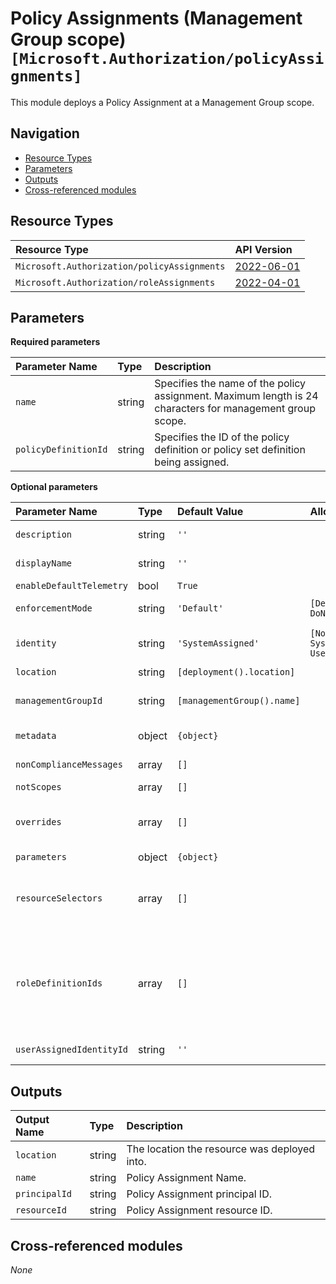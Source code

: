 # Policy Assignments (Management Group scope) `[Microsoft.Authorization/policyAssignments]`

This module deploys a Policy Assignment at a Management Group scope.

## Navigation

- [Resource Types](#Resource-Types)
- [Parameters](#Parameters)
- [Outputs](#Outputs)
- [Cross-referenced modules](#Cross-referenced-modules)

## Resource Types

| Resource Type                               | API Version                                                                                                          |
| :------------------------------------------ | :------------------------------------------------------------------------------------------------------------------- |
| `Microsoft.Authorization/policyAssignments` | [2022-06-01](https://learn.microsoft.com/en-us/azure/templates/Microsoft.Authorization/2022-06-01/policyAssignments) |
| `Microsoft.Authorization/roleAssignments`   | [2022-04-01](https://learn.microsoft.com/en-us/azure/templates/Microsoft.Authorization/2022-04-01/roleAssignments)   |

## Parameters

**Required parameters**

| Parameter Name       | Type   | Description                                                                                              |
| :------------------- | :----- | :------------------------------------------------------------------------------------------------------- |
| `name`               | string | Specifies the name of the policy assignment. Maximum length is 24 characters for management group scope. |
| `policyDefinitionId` | string | Specifies the ID of the policy definition or policy set definition being assigned.                       |

**Optional parameters**

| Parameter Name           | Type   | Default Value              | Allowed Values                         | Description                                                                                                                                                                                                                                                                                                                                                                                                                                         |
| :----------------------- | :----- | :------------------------- | :------------------------------------- | :-------------------------------------------------------------------------------------------------------------------------------------------------------------------------------------------------------------------------------------------------------------------------------------------------------------------------------------------------------------------------------------------------------------------------------------------------- |
| `description`            | string | `''`                       |                                        | This message will be part of response in case of policy violation.                                                                                                                                                                                                                                                                                                                                                                                  |
| `displayName`            | string | `''`                       |                                        | The display name of the policy assignment. Maximum length is 128 characters.                                                                                                                                                                                                                                                                                                                                                                        |
| `enableDefaultTelemetry` | bool   | `True`                     |                                        | Enable telemetry via a Globally Unique Identifier (GUID).                                                                                                                                                                                                                                                                                                                                                                                           |
| `enforcementMode`        | string | `'Default'`                | `[Default, DoNotEnforce]`              | The policy assignment enforcement mode. Possible values are Default and DoNotEnforce. - Default or DoNotEnforce.                                                                                                                                                                                                                                                                                                                                    |
| `identity`               | string | `'SystemAssigned'`         | `[None, SystemAssigned, UserAssigned]` | The managed identity associated with the policy assignment. Policy assignments must include a resource identity when assigning 'Modify' policy definitions.                                                                                                                                                                                                                                                                                         |
| `location`               | string | `[deployment().location]`  |                                        | Location for all resources.                                                                                                                                                                                                                                                                                                                                                                                                                         |
| `managementGroupId`      | string | `[managementGroup().name]` |                                        | The Target Scope for the Policy. The name of the management group for the policy assignment. If not provided, will use the current scope for deployment.                                                                                                                                                                                                                                                                                            |
| `metadata`               | object | `{object}`                 |                                        | The policy assignment metadata. Metadata is an open ended object and is typically a collection of key-value pairs.                                                                                                                                                                                                                                                                                                                                  |
| `nonComplianceMessages`  | array  | `[]`                       |                                        | The messages that describe why a resource is non-compliant with the policy.                                                                                                                                                                                                                                                                                                                                                                         |
| `notScopes`              | array  | `[]`                       |                                        | The policy excluded scopes.                                                                                                                                                                                                                                                                                                                                                                                                                         |
| `overrides`              | array  | `[]`                       |                                        | The policy property value override. Allows changing the effect of a policy definition without modifying the underlying policy definition or using a parameterized effect in the policy definition.                                                                                                                                                                                                                                                  |
| `parameters`             | object | `{object}`                 |                                        | Parameters for the policy assignment if needed.                                                                                                                                                                                                                                                                                                                                                                                                     |
| `resourceSelectors`      | array  | `[]`                       |                                        | The resource selector list to filter policies by resource properties. Facilitates safe deployment practices (SDP) by enabling gradual roll out policy assignments based on factors like resource location, resource type, or whether a resource has a location.                                                                                                                                                                                     |
| `roleDefinitionIds`      | array  | `[]`                       |                                        | The IDs Of the Azure Role Definition list that is used to assign permissions to the identity. You need to provide either the fully qualified ID in the following format: '/providers/Microsoft.Authorization/roleDefinitions/c2f4ef07-c644-48eb-af81-4b1b4947fb11'.. See https://learn.microsoft.com/en-us/azure/role-based-access-control/built-in-roles for the list IDs for built-in Roles. They must match on what is on the policy definition. |
| `userAssignedIdentityId` | string | `''`                       |                                        | The Resource ID for the user assigned identity to assign to the policy assignment.                                                                                                                                                                                                                                                                                                                                                                  |

## Outputs

| Output Name   | Type   | Description                                  |
| :------------ | :----- | :------------------------------------------- |
| `location`    | string | The location the resource was deployed into. |
| `name`        | string | Policy Assignment Name.                      |
| `principalId` | string | Policy Assignment principal ID.              |
| `resourceId`  | string | Policy Assignment resource ID.               |

## Cross-referenced modules

_None_

